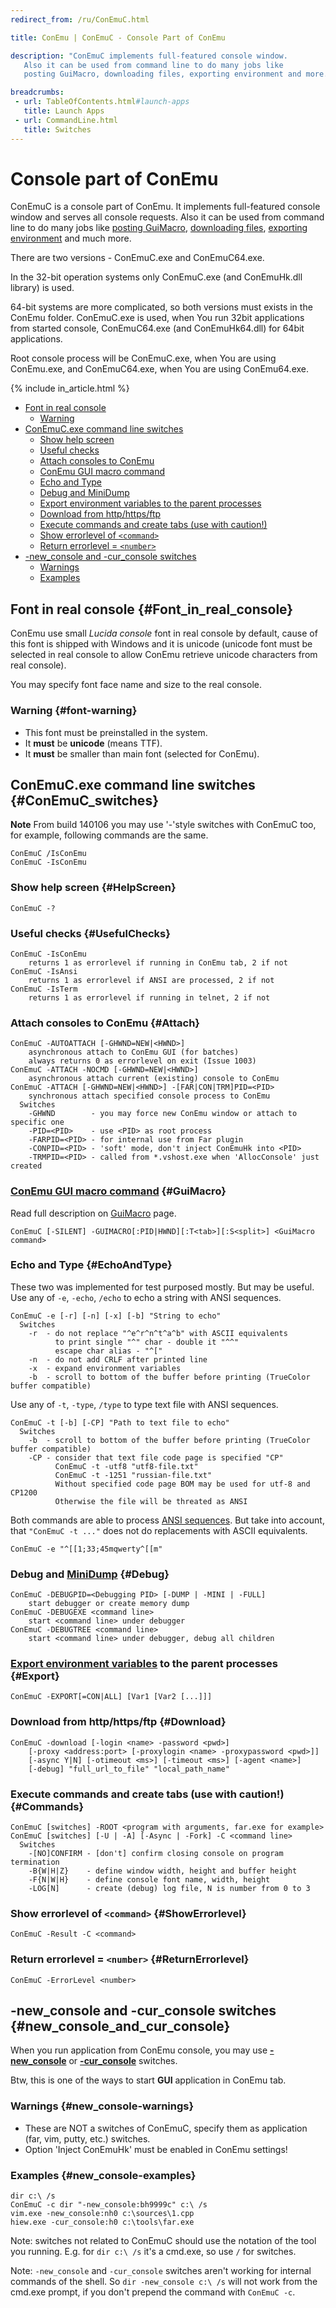 ```yaml
---
redirect_from: /ru/ConEmuC.html

title: ConEmu | ConEmuC - Console Part of ConEmu

description: "ConEmuC implements full-featured console window.
   Also it can be used from command line to do many jobs like
   posting GuiMacro, downloading files, exporting environment and more."

breadcrumbs:
 - url: TableOfContents.html#launch-apps
   title: Launch Apps
 - url: CommandLine.html
   title: Switches
---
```


# Console part of ConEmu

ConEmuC is a console part of ConEmu.
It implements full-featured console window and serves all console requests.
Also it can be used from command line to do many jobs like
[posting GuiMacro](#GuiMacro), [downloading files](#Download),
[exporting environment](#Export) and much more.

There are two versions - ConEmuC.exe and ConEmuC64.exe.

In the 32-bit operation systems only ConEmuC.exe (and ConEmuHk.dll library) is used.

64-bit systems are more complicated, so both versions must exists in the ConEmu folder.
ConEmuC.exe is used, when You run 32bit applications from started console,
ConEmuC64.exe (and ConEmuHk64.dll) for 64bit applications.

Root console process will be ConEmuC.exe, when You are using ConEmu.exe,
and ConEmuC64.exe, when You are using ConEmu64.exe.

{% include in_article.html %}

* [Font in real console](#Font_in_real_console)
  * [Warning](#font-warning)
* [ConEmuC.exe command line switches](#ConEmuC_switches)
  * [Show help screen](#HelpScreen)
  * [Useful checks](#UsefulChecks)
  * [Attach consoles to ConEmu](#Attach)
  * [ConEmu GUI macro command](#GuiMacro)
  * [Echo and Type](#EchoAndType)
  * [Debug and MiniDump](#Debug)
  * [Export environment variables to the parent processes](#Export)
  * [Download from http/https/ftp](#Download)
  * [Execute commands and create tabs (use with caution!)](#Commands)
  * [Show errorlevel of `<command>`](#ShowErrorlevel)
  * [Return errorlevel = `<number>`](#ReturnErrorlevel)
* [-new_console and -cur_console switches](#new_console_and_cur_console)
  * [Warnings](#new_console-warnings)
  * [Examples](#new_console-examples)




## Font in real console  {#Font_in_real_console}

ConEmu use small *Lucida console* font in real console by default,
cause of this font is shipped with Windows and it is unicode
(unicode font must be selected in real console to allow ConEmu
retrieve unicode characters from real console).

You may specify font face name and size to the real console.



### Warning  {#font-warning}

* This font must be preinstalled in the system.
* It **must** be **unicode** (means TTF).
* It **must** be smaller than main font (selected for ConEmu).



## ConEmuC.exe command line switches  {#ConEmuC_switches}

**Note** From build 140106 you may use '-'style switches with ConEmuC too, for example, following commands are the same.

~~~
ConEmuC /IsConEmu
ConEmuC -IsConEmu
~~~



### Show help screen  {#HelpScreen}

~~~
ConEmuC -?
~~~



### Useful checks  {#UsefulChecks}

~~~
ConEmuC -IsConEmu
    returns 1 as errorlevel if running in ConEmu tab, 2 if not
ConEmuC -IsAnsi
    returns 1 as errorlevel if ANSI are processed, 2 if not
ConEmuC -IsTerm
    returns 1 as errorlevel if running in telnet, 2 if not
~~~



### Attach consoles to ConEmu  {#Attach}

~~~
ConEmuC -AUTOATTACH [-GHWND=NEW|<HWND>]
    asynchronous attach to ConEmu GUI (for batches)
    always returns 0 as errorlevel on exit (Issue 1003)
ConEmuC -ATTACH -NOCMD [-GHWND=NEW|<HWND>]
    asynchronous attach current (existing) console to ConEmu
ConEmuC -ATTACH [-GHWND=NEW|<HWND>] -[FAR|CON|TRM]PID=<PID>
    synchronous attach specified console process to ConEmu
  Switches
    -GHWND        - you may force new ConEmu window or attach to specific one
    -PID=<PID>    - use <PID> as root process
    -FARPID=<PID> - for internal use from Far plugin
    -CONPID=<PID> - 'soft' mode, don't inject ConEmuHk into <PID>
    -TRMPID=<PID> - called from *.vshost.exe when 'AllocConsole' just created
~~~



### [ConEmu GUI macro command](GuiMacro.html)  {#GuiMacro}

Read full description on [GuiMacro](GuiMacro.html#Command_line) page.

~~~
ConEmuC [-SILENT] -GUIMACRO[:PID|HWND][:T<tab>][:S<split>] <GuiMacro command>
~~~



### Echo and Type  {#EchoAndType}

These two was implemented for test purposed mostly. But may be useful.
Use any of `-e`, `-echo`, `/echo` to echo a string with ANSI sequences.

~~~
ConEmuC -e [-r] [-n] [-x] [-b] "String to echo"
  Switches
    -r  - do not replace "^e^r^n^t^a^b" with ASCII equivalents
          to print single "^" char - double it "^^"
          escape char alias - "^["
    -n  - do not add CRLF after printed line
    -x  - expand environment variables
    -b  - scroll to bottom of the buffer before printing (TrueColor buffer compatible)
~~~

Use any of `-t`, `-type`, `/type` to type text file with ANSI sequences.

~~~
ConEmuC -t [-b] [-CP] "Path to text file to echo"
  Switches
    -b  - scroll to bottom of the buffer before printing (TrueColor buffer compatible)
    -CP - consider that text file code page is specified "CP"
          ConEmuC -t -utf8 "utf8-file.txt"
          ConEmuC -t -1251 "russian-file.txt"
          Without specified code page BOM may be used for utf-8 and CP1200
          Otherwise the file will be threated as ANSI
~~~

Both commands are able to process [ANSI sequences](AnsiEscapeCodes.html). But take into account, that `"ConEmuC -t ..."` does not do replacements with ASCII equivalents.

~~~
ConEmuC -e "^[[1;33;45mqwerty^[[m"
~~~



### Debug and [MiniDump](MemoryDump.html)  {#Debug}

~~~
ConEmuC -DEBUGPID=<Debugging PID> [-DUMP | -MINI | -FULL]
    start debugger or create memory dump
ConEmuC -DEBUGEXE <command line>
    start <command line> under debugger
ConEmuC -DEBUGTREE <command line>
    start <command line> under debugger, debug all children
~~~



### [Export environment variables](ConEmuEnvironment.html#Export_variables) to the parent processes  {#Export}

~~~
ConEmuC -EXPORT[=CON|ALL] [Var1 [Var2 [...]]]
~~~



### Download from http/https/ftp  {#Download}

~~~
ConEmuC -download [-login <name> -password <pwd>]
    [-proxy <address:port> [-proxylogin <name> -proxypassword <pwd>]]
    [-async Y|N] [-otimeout <ms>] [-timeout <ms>] [-agent <name>]
    [-debug] "full_url_to_file" "local_path_name"
~~~



### Execute commands and create tabs (use with caution!)  {#Commands}

~~~
ConEmuC [switches] -ROOT <program with arguments, far.exe for example>
ConEmuC [switches] [-U | -A] [-Async | -Fork] -C <command line>
  Switches
    -[NO]CONFIRM - [don't] confirm closing console on program termination
    -B{W|H|Z}    - define window width, height and buffer height
    -F{N|W|H}    - define console font name, width, height
    -LOG[N]      - create (debug) log file, N is number from 0 to 3
~~~



### Show errorlevel of `<command>`  {#ShowErrorlevel}

~~~
ConEmuC -Result -C <command>
~~~



### Return errorlevel = `<number>`  {#ReturnErrorlevel}

~~~
ConEmuC -ErrorLevel <number>
~~~



## -new_console and -cur_console switches  {#new_console_and_cur_console}

When you run application from ConEmu console, you may use **[-new_console](NewConsole.html)** or **[-cur_console](NewConsole.html)** switches.


Btw, this is one of the ways to start **GUI** application in ConEmu tab.

### Warnings  {#new_console-warnings}

* These are NOT a switches of ConEmuC, specify them as application (far, vim, putty, etc.) switches.
* Option 'Inject ConEmuHk' must be enabled in ConEmu settings!


### Examples  {#new_console-examples}

~~~
dir c:\ /s
ConEmuC -c dir "-new_console:bh9999c" c:\ /s
vim.exe -new_console:nh0 c:\sources\1.cpp
hiew.exe -cur_console:h0 c:\tools\far.exe
~~~

Note: switches not related to ConEmuC should use the notation of the tool you running. E.g. for `dir c:\ /s` it's a cmd.exe, so use `/` for switches.

Note: `-new_console` and `-cur_console` switches aren't working for internal commands of the shell. So `dir -new_console c:\ /s` will not work
from the cmd.exe prompt, if you don't prepend the command with `ConEmuC -c`.
